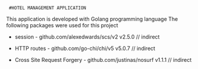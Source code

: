      #HOTEL MANAGEMENT APPLICATION
This application is developed with Golang programming language
The following packages were used for this project

- session - github.com/alexedwards/scs/v2 v2.5.0 // indirect

- HTTP routes - github.com/go-chi/chi/v5 v5.0.7 // indirect

- Cross Site Request Forgery - github.com/justinas/nosurf v1.1.1 // indirect